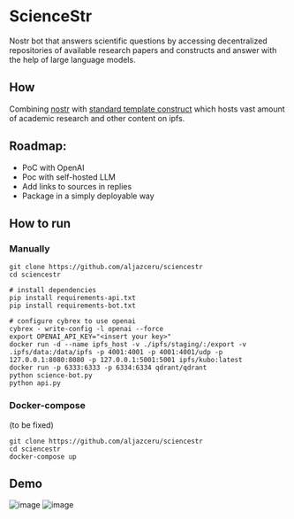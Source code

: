 # ScienceStr
Nostr bot that answers scientific questions by accessing decentralized repositories of available research papers and constructs and answer with the help of large language models.

## How 
Combining [nostr](https://nostr.net) with [standard template construct](https://github.com/nexus-stc/stc) which hosts vast amount of academic research and other content on ipfs.

## Roadmap:
- PoC with OpenAI
- Poc with self-hosted LLM
- Add links to sources in replies
- Package in a simply deployable way


## How to run
### Manually
```
git clone https://github.com/aljazceru/sciencestr
cd sciencestr

# install dependencies
pip install requirements-api.txt
pip install requirements-bot.txt

# configure cybrex to use openai 
cybrex - write-config -l openai --force
export OPENAI_API_KEY="<insert your key>"
docker run -d --name ipfs_host -v ./ipfs/staging/:/export -v .ipfs/data:/data/ipfs -p 4001:4001 -p 4001:4001/udp -p 127.0.0.1:8080:8080 -p 127.0.0.1:5001:5001 ipfs/kubo:latest
docker run -p 6333:6333 -p 6334:6334 qdrant/qdrant
python science-bot.py
python api.py

```
### Docker-compose
(to be fixed)
```
git clone https://github.com/aljazceru/sciencestr
cd sciencestr
docker-compose up 
```

## Demo
![image](./screenshot2.png)
![image](./screenshot3.png)
